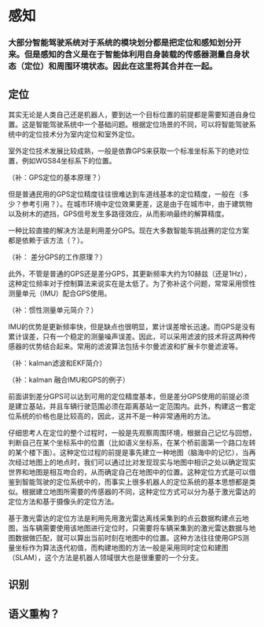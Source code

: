 # 感知

### 大部分智能驾驶系统对于系统的模块划分都是把定位和感知划分开来。但是感知的含义是在于智能体利用自身装载的传感器测量自身状态（定位）和周围环境状态。因此在这里将其合并在一起。

## 定位

其实无论是人类自己还是机器人，要到达一个目标位置的前提都是需要知道自身位置。这是智能驾驶系统中一个基础问题。根据定位场景的不同，可以将智能驾驶系统中的定位技术分为室内定位和室外定位。

室外定位技术发展比较成熟，一般是依靠GPS来获取一个标准坐标系下的绝对位置，例如WGS84坐标系下的位置。

（补：GPS定位的基本原理？）

但是普通民用的GPS定位精度往往很难达到车道线基本的定位精度，一般在（多少？参考引用？）。在城市环境中定位效果更差，这是由于在城市中，由于建筑物以及树木的遮挡，GPS信号发生多路径效应，从而影响最终的解算精度。

一种比较直接的解决方法是利用差分GPS。现在大多数智能车挑战赛的定位方案都是依赖于该方法（？）。

（补： 差分GPS的工作原理？）

此外，不管是普通的GPS还是差分GPS，其更新频率大约为10赫兹（还是1Hz），这种定位频率对于控制算法来说实在是太低了。为了弥补这个问题，常常采用惯性测量单元（IMU）配合GPS使用。

（补：惯性测量单元简介？）

IMU的优势是更新频率快，但是缺点也很明显，累计误差增长迅速。而GPS是没有累计误差，只有一个稳定的测量噪声误差。因此，可以采用滤波的技术将这两种传感器的优势结合起来。常用的滤波算法包括卡尔曼滤波和扩展卡尔曼滤波等。

（补：kalman滤波和EKF简介）

（补：kalman 融合IMU和GPS的例子）

前面讲到差分GPS可以达到可用的定位精度基本，但是差分GPS使用的前提必须是建立基站，并且车辆行驶范围必须在距离基站一定范围内。此外，构建这一套定位系统的价格也是比较高的，因此，这并不是一种非常通用的方法。

仔细思考人在定位的整个过程时，一般是先观察周围环境，根据自己记忆与回想，判断自己在某个坐标系中的位置（比如语义坐标系，在某个桥前面第一个路口左转的某个楼下面）。这种定位过程的前提是事先建立一种地图（脑海中的记忆），当再次经过地图上的地点时，我们可以通过比对发现现实与地图中相识之处以确定现实世界和地图是相互吻合的，从而确定自己在地图中的位置。这种定位方式是可以借鉴到智能驾驶的定位系统中的，而事实上很多机器人的定位系统的基本思想都是类似。根据建立地图所需要的传感器的不同，这种定位方式可以分为基于激光雷达的定位方法和基于摄像头的定位方法。

基于激光雷达的定位方法是利用先用激光雷达离线采集到的点云数据构建点云地图，当车辆需要使用该地图进行定位时，只需要将车辆采集到的激光雷达数据与地图数据做匹配，就可以算出当前时刻在地图中的位置。这种方法往往使用GPS测量坐标作为算法迭代初值，而构建地图的方法一般是采用同时定位和建图（SLAM），这个方法是机器人领域很大也是很重要的一个分支。

## 识别

## 语义重构？



